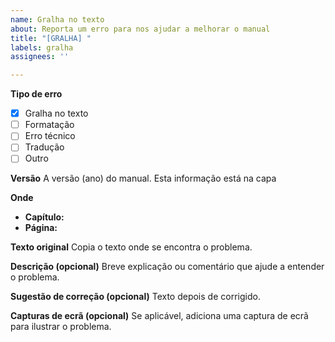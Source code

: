 ```yaml
---
name: Gralha no texto
about: Reporta um erro para nos ajudar a melhorar o manual
title: "[GRALHA] "
labels: gralha
assignees: ''

---
```


**Tipo de erro**
- [X] Gralha no texto
- [ ] Formatação
- [ ] Erro técnico
- [ ] Tradução
- [ ] Outro

**Versão**
A versão (ano) do manual. Esta informação está na capa

**Onde**
- **Capítulo:** 
- **Página:** 

**Texto original**
Copia o texto onde se encontra o problema.

**Descrição (opcional)**
Breve explicação ou comentário que ajude a entender o problema.

**Sugestão de correção (opcional)**
Texto depois de corrigido.

**Capturas de ecrã (opcional)**
Se aplicável, adiciona uma captura de ecrã para ilustrar o problema.
